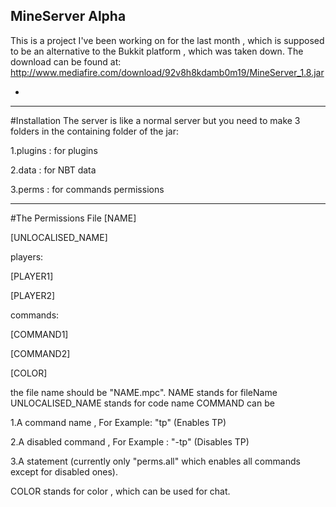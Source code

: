 ## MineServer Alpha
This is a project I've been working on for the last month , which is supposed to be an alternative to the Bukkit platform , 
which was taken down.
The download can be found at: http://www.mediafire.com/download/92v8h8kdamb0m19/MineServer_1.8.jar

-
---------------------------------------------------------------------------------------------------------------------------





#Installation
The server is like a normal server but you need to make 3 folders in the containing folder of the jar:
  
  1.plugins : for plugins
  
  2.data : for NBT data
  
  3.perms : for commands permissions

---------------------------------------------------------------------------------------------------------------------------
#The Permissions File
[NAME]

[UNLOCALISED_NAME]

players:

[PLAYER1]

[PLAYER2]

commands:

[COMMAND1]

[COMMAND2]

[COLOR]

the file name should be "NAME.mpc".
NAME stands for fileName
UNLOCALISED_NAME stands for code name
COMMAND can be 
  
  1.A command name , For Example: "tp" (Enables TP)
  
  2.A disabled command , For Example : "-tp" (Disables TP)
  
  3.A statement (currently only "perms.all" which enables all commands except for disabled ones).

COLOR stands for color , which can be used for chat.

